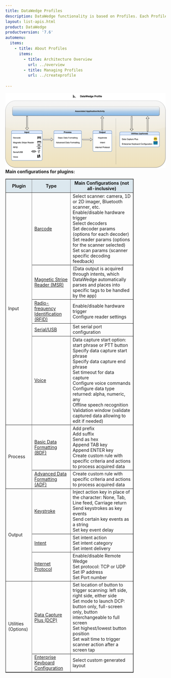 ```yaml
---
title: DataWedge Profiles
description: DataWedge functionality is based on Profiles. Each Profile contains options, also known as plug-ins, for determining how the data is acquired (input), processed (data formatting) and delivered to the app (output). A single Profile can be associated with one or more activities or apps. However, an activity or app can be associated only to a single Profile. In addition to the core functionality with Input, Processing, and Output, optional Profile specific configuration settings are categorized under Utilities, which can be associated with apps or controlled at runtime. Details about functionality and usage of each of the Input, Processing, Output and Utilities options can be found in the links below. By default, Profile0 is provided as a generic Profile that can take effect for foreground apps that have not yet been associated to any Profiles. This provides the ability to quickly acquire data prior to taking action on setting any configurations. For more information about how Profiles work, see the Architecture Overview page.
layout: list-apis.html
product: DataWedge
productversion: '7.6'
automenu:
  items:
    - title: About Profiles
      items:
        - title: Architecture Overview
          url: ../overview
        - title: Managing Profiles
          url: ../createprofile

---
```

<!--  // Commented out from section above
    - title: Input
      items:
        - title: Barcode
          url: ../input/barcode
        - title: Mag-stripe Reader (MSR) 
          url: ../input/msr
        - title: Radio-frequency Identification (RFID) 
          url: ../input/rfid
        - title: Serial/USB Port
          url: ../input/serial
        - title: SimulScan
          url: ../input/simulscan
        - title: Voice
          url: ../input/voice
    - title: Processing
      items:
        - title: Advanced Data Formatting (ADF)
          url: ../process/adf
        - title: Basic Data Formatting (BDF) 
          url: ../process/bdf
    - title: Output
      items:
        - title: Intent
          url: ../output/intent
        - title: Internet Protocol (IP)
          url: ../output/ip
        - title: Keystroke
          url: ../output/keystroke

    - title: Utilities
      items:
        - title: Data Capture Plus (DCP)
          url: ../input/dcp
        - title: Enterprise Keyboard Configuration
          url: ../utilities/ekb
-->

<img src="./dw_profile.png" />
<br/>
<b>Main configurations for plugins:</b>
<table class="facelift" align="center" style="width:80%" border="1" padding="5px">
  <tr bgcolor="#dce8ef">
    <th>Plugin</th>
    <th>Type</th>
    <th>Main Configurations (not all-inclusive)</th>
  </tr>

  <tr>
    <td rowspan="5">Input</td>
    <td><a href="../input/barcode">Barcode</a></td>
	  <td>Select scanner: camera, 1D or 2D imager, Bluetooth scanner, etc.<br>Enable/disable hardware trigger<br>Select decoders<br>Set decoder params (options for each decoder)<br>Set reader params (options for the scanner selected)<br>Set scan params (scanner specific decoding feedback)</td>
  </tr>
  
  <tr>
    <td><a href="../input/msr">Magnetic Stripe Reader (MSR)</a></td>
	  <td>(Data output is acquired through intents, which DataWedge automatically parses and places into specific tags to be handled by the app)</td>
  </tr>

  <tr>
    <td><a href="../input/rfid">Radio-frequency Identification (RFID)</a></td>
	  <td>Enable/disable hardware trigger<br>Configure reader settings</td>
  </tr>

  <tr>
    <td><a href="../input/serial">Serial/USB</a></td>
	  <td>Set serial port configuration</td>
  </tr>

  <tr>
    <td><a href="../input/voice">Voice</a></td>
	  <td>Data capture start option: start phrase or PTT button<br>Specify data capture start phrase<br>Specify data capture end phrase<br>Set timeout for data capture<br>Configure voice commands<br>Configure data type returned: alpha, numeric, any<br>Offline speech recognition<br>Validation window (validate captured data allowing to edit if needed)</td>
  </tr>

  <tr>
    <td rowspan="2">Process</td>
    <td><a href="../process/bdf">Basic Data Formatting (BDF)</a></td>
	  <td>Add prefix<br>Add suffix<br>Send as hex<br>Append TAB key<br>Append ENTER key<br>Create custom rule with specific criteria and actions to process acquired data</td>
  </tr>

  <tr>
    <td><a href="../process/bdf">Advanced Data Formatting (ADF)</a></td>
	  <td>Create custom rule with specific criteria and actions to process acquired data</td>
  </tr>

  <tr>
    <td rowspan="3">Output</td>
    <td><a href="../output/keystroke">Keystroke</a></td>
	  <td>Inject action key in place of the character: None, Tab, Line feed, Carriage return<br>Send keystrokes as key events<br>Send certain key events as a string<br>Set key event delay</td>
  </tr>

  <tr>
    <td><a href="../output/intent">Intent</a></td>
	  <td>Set intent action<br>Set intent category<br>Set intent delivery</td>
  </tr>

  <tr>
    <td><a href="../output/ip">Internet Protocol</a></td>
	  <td>Enable/disable Remote Wedge<br>Set protocol: TCP or UDP<br>Set IP address<br>Set Port number</td>
  </tr>

<tr>
    <td rowspan="2">Utilities (Options)</td>
    <td><a href="../input/dcp">Data Capture Plus (DCP)</a></td>
	  <td>Set location of button to trigger scanning: left side, right side, either side<br>Set mode to launch DCP: button only, full-screen only, button interchangeable to full screen<br>Set highest/lowest button position<br>Set wait time to trigger scanner action after a screen tap</td>
  </tr>

  <tr>
    <td><a href="../utilities/ekb">Enterprise Keyboard Configuration</a></td>
	  <td>Select custom generated layout</td>
  </tr>
</table>